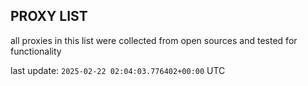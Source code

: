 ## PROXY LIST

all proxies in this list were collected from open sources and tested for functionality

last update: `2025-02-22 02:04:03.776402+00:00` UTC